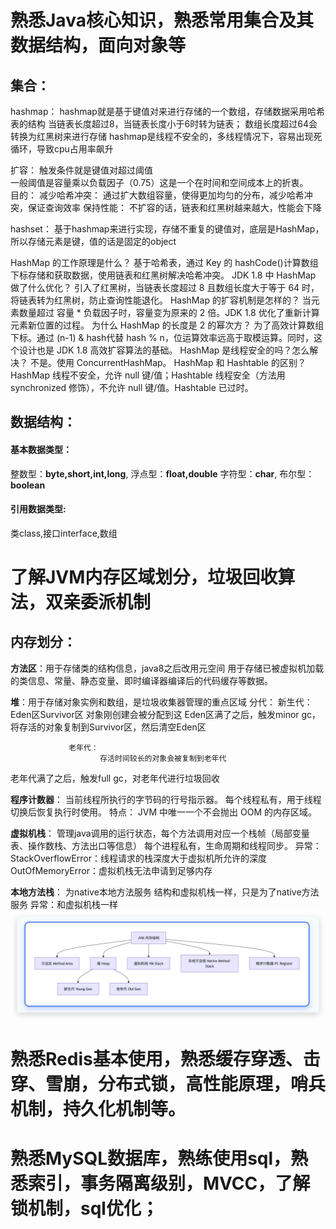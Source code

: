 # 熟悉Java核心知识，熟悉常用集合及其数据结构，面向对象等
## 集合：
hashmap：
hashmap就是基于键值对来进行存储的一个数组，存储数据采用哈希表的结构 
当链表长度超过8，当链表长度小于6时转为链表；
数组长度超过64会转换为红黑树来进行存储
hashmap是线程不安全的，多线程情况下，容易出现死循环，导致cpu占用率飙升

扩容： 
触发条件就是键值对超过阈值    
一般阈值是容量乘以负载因子（0.75）这是一个在时间和空间成本上的折衷。                 
目的：
减少哈希冲突：
通过扩大数组容量，使得更加均匀的分布，减少哈希冲突，保证查询效率
保持性能：
不扩容的话，链表和红黑树越来越大，性能会下降


hashset：
基于hashmap来进行实现，存储不重复的键值对，底层是HashMap，
所以存储元素是键，值的话是固定的object

HashMap 的工作原理是什么？
基于哈希表，通过 Key 的 hashCode()计算数组下标存储和获取数据，使用链表和红黑树解决哈希冲突。
JDK 1.8 中 HashMap 做了什么优化？
引入了红黑树，当链表长度超过 8 且数组长度大于等于 64 时，将链表转为红黑树，防止查询性能退化。
HashMap 的扩容机制是怎样的？
当元素数量超过 容量 * 负载因子时，容量变为原来的 2 倍。JDK 1.8 优化了重新计算元素新位置的过程。
为什么 HashMap 的长度是 2 的幂次方？
为了高效计算数组下标。通过 (n-1) & hash代替 hash % n，位运算效率远高于取模运算。同时，这个设计也是 JDK 1.8 高效扩容算法的基础。
HashMap 是线程安全的吗？怎么解决？
不是。使用 ConcurrentHashMap。
HashMap 和 Hashtable 的区别？
HashMap 线程不安全，允许 null 键/值；Hashtable 线程安全（方法用 synchronized 修饰），不允许 null 键/值。Hashtable 已过时。

## 数据结构：
#### 基本数据类型：
整数型：**byte,short,int,long**,
浮点型：**float,double**
字符型：**char**,
布尔型：**boolean**

#### 引用数据类型:
类class,接口interface,数组








# 了解JVM内存区域划分，垃圾回收算法，双亲委派机制
## 内存划分：
**方法区**：用于存储类的结构信息，java8之后改用元空间
用于存储已被虚拟机加载的类信息、常量、静态变量、即时编译器编译后的代码缓存等数据。


**堆**：用于存储对象实例和数组，是垃圾收集器管理的重点区域
分代：
新生代：
Eden区Survivor区
对象刚创建会被分配到这
Eden区满了之后，触发minor gc，将存活的对象复制到Survivor区，然后清空Eden区


                 老年代：
                        存活时间较长的对象会被复制到老年代
老年代满了之后，触发full gc，对老年代进行垃圾回收

**程序计数器**：
当前线程所执行的字节码的行号指示器。
每个线程私有，用于线程切换后恢复执行时使用。
特点： JVM 中唯一一个不会抛出 OOM 的内存区域。


**虚拟机栈**：
管理java调用的运行状态，每个方法调用对应一个栈帧（局部变量表、操作数栈、方法出口等信息）
每个进程私有，生命周期和线程同步。
异常：
StackOverflowError：线程请求的栈深度大于虚拟机所允许的深度
OutOfMemoryError：虚拟机栈无法申请到足够内存

**本地方法栈**：
为native本地方法服务
结构和虚拟机栈一样，只是为了native方法服务
异常：和虚拟机栈一样
![img_13.png](img_13.png)




# 熟悉Redis基本使用，熟悉缓存穿透、击穿、雪崩，分布式锁，高性能原理，哨兵机制，持久化机制等。



# 熟悉MySQL数据库，熟练使用sql，熟悉索引，事务隔离级别，MVCC，了解锁机制，sql优化；


